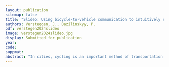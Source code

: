```yaml
---
layout: publication
sitemap: false
title: "Slideo: Using bicycle-to-vehicle communication to intuitively share intentions to automated vehicles"
authors: Versteggen, J., Bazilinskyy, P.
pdf: verstegen2024slideo
image: verstegen2024slideo.jpg
display: Submitted for publication
year:
code: 
suppmat: 
abstract: "In cities, cycling is an important method of transportation due to being sustainable, healthy and less space-intensive than motorized traffic. Therefore, it should be promoted and made as accessible and pleasurable as possible. Conversely, current developments in automated vehicles (AVs) are threatening to make cycling less pleasurable and accessible. The majority of the existing literature focuses on external Human-Machine Interfaces (eHMIs) positioned on AVs to tell cyclists and pedestrians what to do. This requires cyclists to actively look for and interpret this information, and can reduce the ability of the cyclist to make their own decisions. This project aims to allow cyclists to share their intentions with AVs through bicycle-to-vehicle (B2V) communication, resulting in a proposal for a new design concept to allow cyclists to interact with AVs. This paper assumes a specific context for the design to be useful. It assumes that the majority of motorized enclosed vehicles (like cars, trucks, etc.) on the road are automated, and connected to a communication network. The communication within this network is meant to make the traffic flow as efficiently as possible, while also enhancing safety. Through B2V interaction, this project proposes to allow cyclists to be a part of this network too, by using slidable handles to communicate their intention to turn. If AVs are aware that a cyclist is planning to make a turn, they can slow down to give this cyclist enough space to turn, ideally without having to come to a full stop. This can make cycling more enjoyable, comfortable and accessible. Combined with other measures to promote cycling, these can be reasons for commuters to choose to cycle rather than drive, which is beneficial for the environment as well as public health. With a design sprint being the first step after defining the context, the general idea of using a physical motion to communicate the cyclist’s intention was defined. Through a user questionnaire conducted among people with cycling experience, the generally preferred location of this physical interaction was defined. The hands were rated as being the most intuitive, due to having more precise control and the ability to more accurately sense haptic feedback. Through sketching and prototyping, the motion of sliding the handle slightly sideways (like pulling it off of the handlebar) was chosen due to its simplicity, relation to the direction, and the expectation of it not interfering with motions already performed by the hands when cycling. However, the general design concept can also be applied through different interactions and requires future research. After performing a user test about the haptic feedback after indicating a direction, it can be concluded that there is enough potential in the idea of using B2V communication to allow cyclists to participate in the network of vehicles and that it is worth exploring and developing further."
---
```

